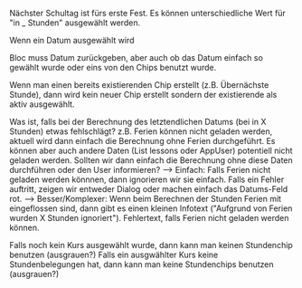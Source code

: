 Nächster Schultag ist fürs erste Fest.
Es können unterschiedliche Wert für "in _ Stunden" ausgewählt werden.

Wenn ein Datum ausgewählt wird

Bloc muss Datum zurückgeben, aber auch ob das Datum einfach so gewählt wurde oder
eins von den Chips benutzt wurde.

Wenn man einen bereits existierenden Chip erstellt (z.B. Übernächste Stunde), dann wird kein neuer
Chip erstellt sondern der existierende als aktiv ausgewählt.

Was ist, falls bei der Berechnung des letztendlichen Datums (bei in X Stunden) etwas fehlschlägt?
z.B. Ferien können nicht geladen werden, aktuell wird dann einfach die Berechnung ohne Ferien durchgeführt.
Es können aber auch andere Daten (List<Lesson> lessons oder AppUser) potentiell nicht geladen werden.
Sollten wir dann einfach die Berechnung ohne diese Daten durchführen oder den User informieren?
--> Einfach: Falls Ferien nicht geladen werden könnnen, dann ignorieren wir sie einfach.
    Falls ein Fehler auftritt, zeigen wir entweder Dialog oder machen einfach das Datums-Feld rot.
--> Besser/Komplexer: Wenn beim Berechnen der Stunden Ferien mit eingeflossen sind, dann gibt es einen
    kleinen Infotext ("Aufgrund von Ferien wurden X Stunden ignoriert").
    Fehlertext, falls Ferien nicht geladen werden können.

Falls noch kein Kurs ausgewählt wurde, dann kann man keinen Stundenchip benutzen (ausgrauen?)
Falls ein ausgwählter Kurs keine Stundenbelegungen hat, dann kann man keine Stundenchips benutzen (ausgrauen?)